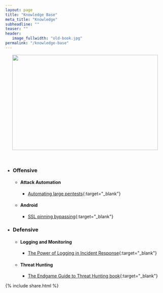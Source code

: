 ```yaml
---
layout: page
title: "Knowledge Base"
meta_title: "Knowledge"
subheadline: ""
teaser: ""
header:
   image_fullwidth: "old-book.jpg"
permalink: "/knowledge-base"
---
```



<p align="center">
  <img width="460" height="300" src="https://media.giphy.com/media/13vYKa7dCVrmAU/giphy.gif">
</p><br>

* ### Offensive

	* #### Attack Automation
		
		* [Automating large pentests](https://www.peerlyst.com/posts/tips-for-an-information-security-analyst-pentester-career-ep-70-automating-large-pentests-mattia-campagnano-13-years-experience-akron-oh){:target="_blank"}
		
	* #### Android

		* [SSL pinning bypassing](https://hacking-resources.com/mobile-hacking/bypassing-ssl-pinning/){:target="_blank"}
  
* ### Defensive

	* #### Logging and Monitoring
		
		* [The Power of Logging in Incident Response](https://blogs.cisco.com/security/the-power-of-logging-in-incident-response){:target="_blank"}
		
	* #### Threat Hunting
	
		* [The Endgame Guide to Threat Hunting book](https://pages.endgame.com/rs/627-YBU-612/images/The%20Endgame%20Guide%20to%20Threat%20Hunting%20-%20ebook.pdf){:target="_blank"}


{% include share.html %}